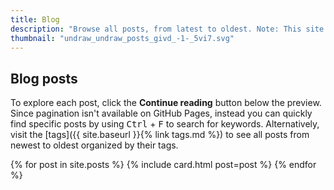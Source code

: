 ```yaml
---
title: Blog
description: "Browse all posts, from latest to oldest. Note: This site uses GitHub Pages and Jekyll pagination isn't supported on GitHub Pages."
thumbnail: "undraw_undraw_posts_givd_-1-_5vi7.svg"
---
```


## Blog posts

To explore each post, click the **Continue reading** button below the preview. Since pagination isn't available on GitHub Pages, instead you can quickly find specific posts by using <kbd>Ctrl</kbd> + <kbd>F</kbd> to search for keywords. Alternatively, visit the [tags]({{ site.baseurl }}{% link tags.md %}) to see all posts from newest to oldest organized by their tags.

<div class="row row-cols-1 row-cols-md-3 g-4">
  {% for post in site.posts %}
  {% include card.html post=post %}
  {% endfor %}
</div>
